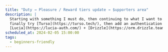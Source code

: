 ```yaml
---
title: "Duty → Pleasure / Reward tiers update → $upporters area"
description: |
  Starting with something I must do, then continuing to what I want to do:
  finally try [Turso](https://turso.tech/), then add an authentication system with 
  [Lucia](https://lucia-auth.com/) + [Drizzle](https://orm.drizzle.team/)
scheduled_at: 2024-02-05 15:00:00
tags:
  - beginners-friendly
---
```

